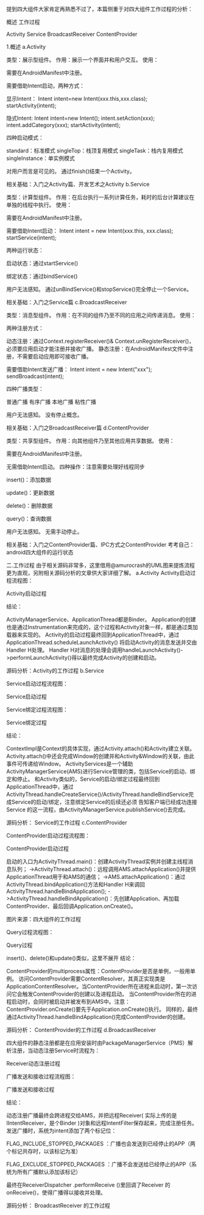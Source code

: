 提到四大组件大家肯定再熟悉不过了，本篇侧重于对四大组件工作过程的分析：

概述
工作过程

Activity
Service
BroadcastReceiver
ContentProvider




1.概述
a.Activity

类型：展示型组件。
作用：展示一个界面并和用户交互。
使用：


需要在AndroidManifest中注册。

需要借助Intent启动，两种方式：

显示Intent：
Intent intent=new Intent(xxx.this,xxx.class); startActivity(intent);

隐式Intent:
Intent intent=new Intent(); intent.setAction(xxx); intent.addCategory(xxx); startActivity(intent);



四种启动模式：

standard：标准模式
singleTop：栈顶复用模式
singleTask：栈内复用模式
singleInstance：单实例模式


对用户而言是可见的。
通过finish()结束一个Activity。



相关基础：入门之Activity篇、开发艺术之Activity
b.Service

类型：计算型组件。
作用：在后台执行一系列计算任务，耗时的后台计算建议在单独的线程中执行。
使用：


需要在AndroidManifest中注册。

需要借助Intent启动：
Intent intent = new Intent(xxx.this, xxx.class); startService(intent);

两种运行状态：

启动状态：通过startService()

绑定状态：通过bindService()



用户无法感知。
通过unBindService()和stopService()完全停止一个Service。



相关基础：入门之Service篇
c.BroadcastReceiver

类型：消息型组件。
作用：在不同的组件乃至不同的应用之间传递消息。
使用：

两种注册方式：

动态注册：通过Context.registerReceiver()& Context.unRegisterReceiver()，必须要应用启动才能注册并接收广播。
静态注册：在AndroidManifest文件中注册，不需要启动应用即可接收广播。



需要借助Intent发送广播：
Intent intent = new Intent("xxx"); sendBroadcast(intent);

四种广播类型：

普通广播
有序广播
本地广播
粘性广播


用户无法感知。
没有停止概念。



相关基础：入门之BroadcastReceiver篇
d.ContentProvider

类型：共享型组件。
作用：向其他组件乃至其他应用共享数据。
使用：


需要在AndroidManifest中注册。

无需借助Intent启动。
四种操作：注意需要处理好线程同步


insert()：添加数据

update()：更新数据

delete()：删除数据

query()：查询数据


用户无法感知。
无需手动停止。



相关基础：入门之ContentProvider篇、IPC方式之ContentProvider
考考自己：android四大组件的运行状态

二.工作过程
由于相关源码非常多，这里借用@amurocrash的UML图来提炼流程更为直观，另附相关源码分析的文章供大家详细了解。
a.Activity
Activity启动过程流程图：





Activity启动过程

结论：

ActivityManagerService、ApplicationThread都是Binder。
Application的创建也是通过Instrumentation来完成的，这个过程和Activity对象一样，都是通过类加载器来实现的。
Activity的启动过程最终回到ApplicationThread中，通过ApplicationThread.scheduleLaunchActivity() 将启动Activity的消息发送并交由Handler H处理。
Handler H对消息的处理会调用handleLaunchActivity()->performLaunchActivity()得以最终完成Activity的创建和启动。

源码分析：Activity的工作过程
b.Service

Service启动过程流程图：






Service启动过程


Service绑定过程流程图：






Service绑定过程

结论：


ContextImpl是Context的具体实现，通过Activity.attach()和Activity建立关联。Activity.attach()中还会完成Window的创建并和Activity&Window的关联，由此事件可传递给Window。
ActivityServices是一个辅助ActivityManagerService(AMS)进行Service管理的类，包括Service的启动、绑定和停止。
和Activity类似的，Service的启动/绑定过程最终回到ApplicationThread中，通过ActivityThread.handleCreateService()/ActivityThread.handleBindService完成Service的启动/绑定，注意绑定Service的后续还必须 告知客户端已经成功连接Service 的这一流程，由ActivityManagerService.publishService()去完成。

源码分析： Service的工作过程
c.ContentProvider

ContentProvider启动过程流程图：






ContentProvider启动过程



启动的入口为ActivityThread.main()：创建ActivityThread实例并创建主线程消息队列；
->ActivityThread.attach()：远程调用AMS.attachApplication()并提供ApplicationThread用于和AMS的通信；
->AMS.attachApplication()：通过ActivityThread.bindApplication()方法和Handler H来调回ActivityThread.handleBindApplication();
->ActivityThread.handleBindApplication()：先创建Application、再加载ContentProvider、最后回调Application.onCreate()。


图片来源：四大组件的工作过程

Query过程流程图：






Query过程

insert()、delete()和update()类似，这里不展开
结论：

ContentProvider的multiprocess属性：ContentProvider是否是单例，一般用单例。
访问ContentProvider需要ContentResolver，其真正实现类是ApplicationContentResolver。当ContentProvider所在进程未启动时，第一次访问它会触发ContentProvider的创建以及进程启动。
当ContentProvider所在的进程启动时，会同时被启动并被发布到AMS中。注意：ContentProvider.onCreate()要先于Application.onCreate()执行。
同样的，最终通过ActivityThread.handleBindApplication()完成ContentProvider的创建。

源码分析： ContentProvider的工作过程
d.BroadcastReceiver

四大组件的静态注册都是在应用安装时由PackageManagerService（PMS）解析注册，当动态注册Service时流程为：






Receiver动态注册过程


广播发送和接收过程流程图：






广播发送和接收过程

结论：

动态注册广播最终会跨进程交给AMS，并把远程Receiver( 实际上传的是IIntentReceiver，是个Binder )对象和远程IntentFilter保存起来，完成注册任务。
发送广播时，系统为intent添加了两个标记位：


FLAG_INCLUDE_STOPPED_PACKAGES ：广播也会发送到已经停止的APP（两个标记共存时，以该标记为准）

FLAG_EXCLUDE_STOPPED_PACKAGES ：广播不会发送给已经停止的APP（系统为所有广播默认添加该标记）


最终在ReceiverDispatcher .performReceive ()里回调了Receiver 的onReceive()，使得广播得以接收并处理。

源码分析： BroadcastReceiver 的工作过程

